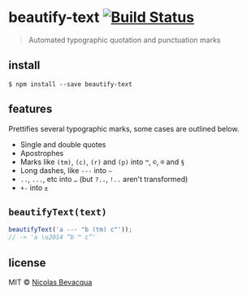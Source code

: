 # beautify-text [![Build Status](https://travis-ci.org/bevacqua/beautify-text.svg?branch=master)](https://travis-ci.org/bevacqua/beautify-text)

> Automated typographic quotation and punctuation marks

## install

```
$ npm install --save beautify-text
```

## features

Prettifies several typographic marks, some cases are outlined below.

- Single and double quotes
- Apostrophes
- Marks like `(tm)`, `(c)`, `(r)` and `(p)` into `™`, `©`, `®` and `§`
- Long dashes, like `---` into `—`
- `..`, `...`, etc into `…` (but `?..`, `!..` aren't transformed)
- `+-` into `±`

## `beautifyText(text)`

```js
beautifyText('a --- "b (tm) c"'));
// -> 'a \u2014 “b ™ c”'
```

## license

MIT © [Nicolas Bevacqua](https://ponyfoo.com)
